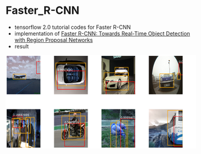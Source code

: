 # Faster_R-CNN

- tensorflow 2.0 tutorial codes for Faster R-CNN
- implementation of [Faster R-CNN: Towards Real-Time Object Detection with Region Proposal Networks](https://arxiv.org/pdf/1506.01497.pdf)
- result
<center><img  src="https://github.com/an-seunghwan/Faster_R-CNN/blob/main/result/RPN_result.png?raw=true" width="800"  height="250"></center>